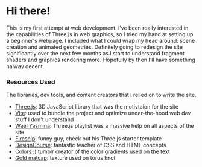 # Hi there!

This is my first attempt at web development. I’ve been really interested in the capabilities of Three.js in web graphics, so I tried my hand at setting up a beginner's webpage. I included what I could wrap my head around: scene creation and animated geometries. Definitely going to redesign the site significantly over the next few months as I start to understand fragment shaders and graphics rendering more. Hopefully by then I'll have something halway decent.

### Resources Used

The libraries, dev tools, and content creators that I relied on to write the site. 

* [Three.js](https://github.com/mrdoob/three.js/): 3D JavaScript library that was the motivtaion for the site 
* [Vite](https://vitejs.dev/): used to bundle the project and optimize under-the-hood web dev stuff I don't understand
* [Wael Yasmina](https://www.youtube.com/@WaelYasmina): Three.js playlist was a massive help on all aspects of the site
* [Fireship](https://www.youtube.com/@Fireship): funny guy, check out his Three.js starter template 
* [DesignCourse](https://www.youtube.com/@DesignCourse): fantastic teacher of CSS and HTML concepts
* [Colors :)](https://colormush.tumblr.com/) tumblr creator of the color gradients used on the text
* [Gold matcap](https://github.com/sobotka/blender/blob/v2.79/release/datafiles/matcaps/mc20.jpg): texture used on torus knot